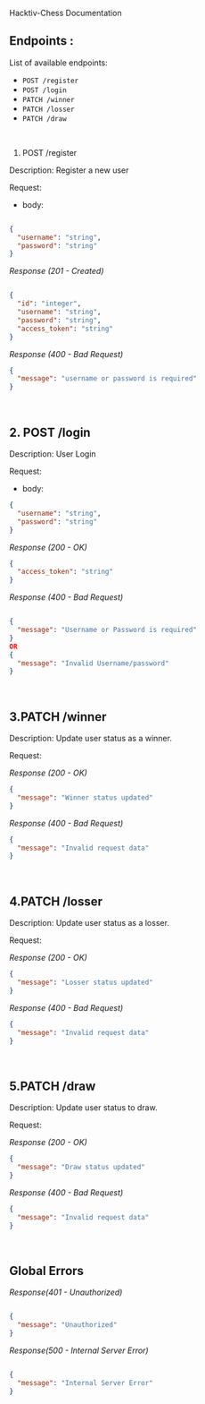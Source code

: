 Hacktiv-Chess Documentation

## Endpoints :

List of available endpoints:

- `POST /register`
- `POST /login`
- `PATCH /winner`
- `PATCH /losser`
- `PATCH /draw`

&nbsp;

1. POST /register

Description:
Register a new user

Request:

- body:

```json

{
  "username": "string",
  "password": "string"
}
```

_Response (201 - Created)_

```json

{
  "id": "integer",
  "username": "string",
  "password": "string",
  "access_token": "string"
}

```

_Response (400 - Bad Request)_

```json
{
  "message": "username or password is required"
}
```

&nbsp;

## 2. POST /login

Description:
User Login

Request:

- body:

```json
{
  "username": "string",
  "password": "string"
}
```

_Response (200 - OK)_

```json
{
  "access_token": "string"
}
```

_Response (400 - Bad Request)_

```json

{
  "message": "Username or Password is required"
}
OR
{
  "message": "Invalid Username/password"
}
```

&nbsp;

## 3.PATCH /winner

Description:
Update user status as a winner.

Request:


_Response (200 - OK)_

```json
{
  "message": "Winner status updated"
}
```

_Response (400 - Bad Request)_

```json
{
  "message": "Invalid request data"
}
```

&nbsp;


## 4.PATCH /losser

Description:
Update user status as a losser.

Request:


_Response (200 - OK)_

```json
{
  "message": "Losser status updated"
}
```

_Response (400 - Bad Request)_

```json
{
  "message": "Invalid request data"
}
```

&nbsp;


## 5.PATCH /draw

Description:
Update user status to draw.

Request:


_Response (200 - OK)_

```json
{
  "message": "Draw status updated"
}
```

_Response (400 - Bad Request)_

```json
{
  "message": "Invalid request data"
}
```

&nbsp;

## Global Errors

_Response(401 - Unauthorized)_

```json

{
  "message": "Unauthorized"
}

```

_Response(500 - Internal Server Error)_

```json

{
  "message": "Internal Server Error"
}

```

&nbsp;
